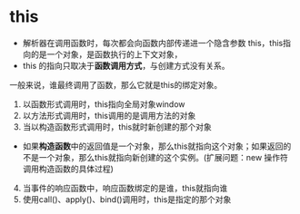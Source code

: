 # this
- 解析器在调用函数时，每次都会向函数内部传递进一个隐含参数 this，this指向的是一个对象，是函数执行的上下文对象，
- this 的指向只取决于**函数调用方式**，与创建方式没有关系。

一般来说，谁最终调用了函数，那么它就是this的绑定对象。

1. 以函数形式调用时，this指向全局对象window
2. 以方法形式调用时，this调用的是调用方法的对象
3. 当以构造函数形式调用时，this就时新创建的那个对象
 - 如果**构造函数**中的返回值是一个对象，那么this就指向这个对象；如果返回的不是一个对象，那么this就指向新创建的这个实例。(扩展问题：new 操作符调用构造函数的具体过程)

4. 当事件的响应函数中，响应函数绑定的是谁，this就指向谁
5. 使用call()、apply()、bind()调用时，this是指定的那个对象


